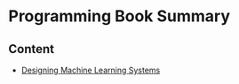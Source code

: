 # Programming Book Summary

## Content
- [Designing Machine Learning Systems](designing-machine-learning-systems.md) 